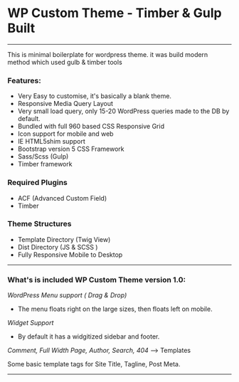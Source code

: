 # WP Custom Theme - Timber & Gulp Built
-------------------------------

This is minimal boilerplate for wordpress theme. it was build modern method which used gulb & timber tools

### Features:

* Very Easy to customise, it's basically a blank theme.
* Responsive Media Query Layout
* Very small load query, only 15-20 WordPress queries made to the DB by default.
* Bundled with full 960 based CSS Responsive Grid
* Icon support for mobile and web
* IE HTML5shim support
* Bootstrap version 5 CSS Framework
* Sass/Scss (Gulp)
* Timber framework 

### Required Plugins
- ACF (Advanced Custom Field)
- Timber 

### Theme Structures
- Template Directory (Twig View)
- Dist Directory (JS & SCSS )
- Fully Responsive Mobile to Desktop

-------------------------------

### What's is included WP Custom Theme version 1.0:

*WordPress Menu support ( Drag & Drop)*
 - The menu floats right on the large sizes, then floats left on mobile.

*Widget Support*
 - By default it has a widgitized sidebar and footer.

*Comment, Full Width Page, Author, Search, 404* --> Templates

Some basic template tags for Site Title, Tagline, Post Meta.

-------------------------------